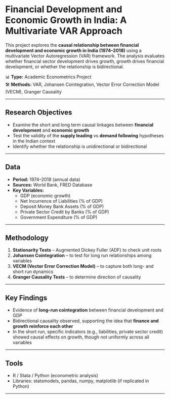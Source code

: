 # Financial Development and Economic Growth in India: A Multivariate VAR Approach  

This project explores the **causal relationship between financial development and economic growth in India (1974–2018)** using a multivariate Vector Autoregression (VAR) framework. The analysis evaluates whether financial sector development drives growth, growth drives financial development, or whether the relationship is bidirectional.  

📊 **Type:** Academic Econometrics Project  
🛠 **Methods:** VAR, Johansen Cointegration, Vector Error Correction Model (VECM), Granger Causality  

---

## Research Objectives  
- Examine the short and long term causal linkages between **financial development** and **economic growth**  
- Test the validity of the **supply leading** vs **demand following** hypotheses in the Indian context  
- Identify whether the relationship is unidirectional or bidirectional  

---

## Data  
- **Period:** 1974–2018 (annual data)  
- **Sources:** World Bank, FRED Database  
- **Key Variables:**  
  - GDP (economic growth)  
  - Net Incurrence of Liabilities (% of GDP)  
  - Deposit Money Bank Assets (% of GDP)  
  - Private Sector Credit by Banks (% of GDP)  
  - Government Expenditure (% of GDP)  

---

## Methodology  
1. **Stationarity Tests** – Augmented Dickey Fuller (ADF) to check unit roots  
2. **Johansen Cointegration** – to test for long run relationships among variables  
3. **VECM (Vector Error Correction Model)** – to capture both long- and short run dynamics  
4. **Granger Causality Tests** – to determine direction of causality  

---

## Key Findings  
- Evidence of **long-run cointegration** between financial development and GDP  
- Bidirectional causality observed, supporting the idea that **finance and growth reinforce each other**  
- In the short run, specific indicators (e.g., liabilities, private sector credit) showed causal effects on growth, though not uniformly across all variables  

---

## Tools  
- R / Stata / Python (econometric analysis)  
- Libraries: statsmodels, pandas, numpy, matplotlib (if replicated in Python)  

---

